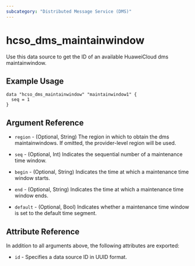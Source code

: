 ```yaml
---
subcategory: "Distributed Message Service (DMS)"
---
```


# hcso_dms_maintainwindow

Use this data source to get the ID of an available HuaweiCloud dms maintainwindow.

## Example Usage

```hcl
data "hcso_dms_maintainwindow" "maintainwindow1" {
  seq = 1
}
```

## Argument Reference

* `region` - (Optional, String) The region in which to obtain the dms maintainwindows. If omitted, the provider-level
  region will be used.

* `seq` - (Optional, Int) Indicates the sequential number of a maintenance time window.

* `begin` - (Optional, String) Indicates the time at which a maintenance time window starts.

* `end` - (Optional, String) Indicates the time at which a maintenance time window ends.

* `default` - (Optional, Bool) Indicates whether a maintenance time window is set to the default time segment.

## Attribute Reference

In addition to all arguments above, the following attributes are exported:

* `id` - Specifies a data source ID in UUID format.
